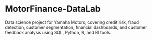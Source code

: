 # MotorFinance-DataLab
Data science project for Yamaha Motors, covering credit risk, fraud detection, customer segmentation, financial dashboards, and customer feedback analysis using SQL, Python, R, and BI tools.
